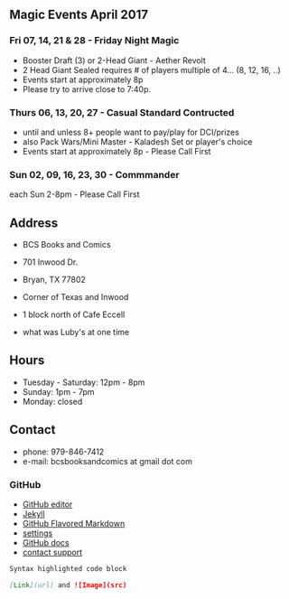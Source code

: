 ## Magic Events April 2017

### Fri 07, 14, 21 & 28 - Friday Night Magic
- Booster Draft (3) or 2-Head Giant - Aether Revolt
- 2 Head Giant Sealed requires # of players multiple of 4... (8, 12, 16, ..)
- Events start at approximately 8p
- Please try to arrive close to 7:40p.

### Thurs 06, 13, 20, 27 - Casual Standard Contructed
- until and unless 8+ people want to pay/play for DCI/prizes
- also Pack Wars/Mini Master - Kaladesh Set or player's choice
- Events start at approximately 8p - Please Call First

### Sun 02, 09, 16, 23, 30 - Commmander
each Sun 2-8pm - Please Call First


## Address

- BCS Books and Comics
- 701 Inwood Dr.
- Bryan, TX 77802

- Corner of Texas and Inwood
- 1 block north of Cafe Eccell
- what was Luby's at one time

## Hours

* Tuesday - Saturday: 12pm - 8pm
* Sunday: 1pm - 7pm
* Monday: closed

## Contact

* phone: 979-846-7412
* e-mail: bcsbooksandcomics at gmail dot com

### GitHub

* [GitHub editor](https://github.com/timesmith/timesmith.github.io/edit/master/index.md)
* [Jekyll](https://jekyllrb.com/)
* [GitHub Flavored Markdown](https://guides.github.com/features/mastering-markdown/)
* [settings](https://github.com/timesmith/timesmith.github.io/settings)
* [GitHub docs](https://help.github.com/categories/github-pages-basics/)
* [contact support](https://github.com/contact)

```markdown
Syntax highlighted code block

[Link](url) and ![Image](src)
```
